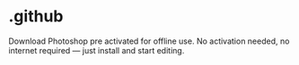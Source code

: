 # .github
Download Photoshop pre activated for offline use. No activation needed, no internet required — just install and start editing.
